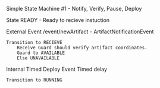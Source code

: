 Simple State Machine #1 - Notify, Verify, Pause, Deploy

State
    READY - Ready to recieve instuction

External Event
    /event/newArtifact - ArtifactNotificationEvent

    Transition to RECIEVE
        Receive Guard should verify artifact coordinates.
        Guard to AVAILABLE
        Else UNAVAILABLE

Internal Timed Deploy Event
    Timed delay

    Transition to RUNNING
